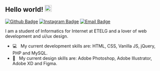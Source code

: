 ## Hello world!&nbsp;<img src="https://github.com/TheDudeThatCode/TheDudeThatCode/blob/master/Assets/Earth.gif" width="22px">

[![Github Badge](https://img.shields.io/badge/-Github-000?style=flat-square&logo=Github&logoColor=white&link=https://github.com/the-one-who-knoccks/)](https://github.com/vinicsk/)
[![Instagram Badge](https://img.shields.io/badge/-Instagram-C13584?style=flat-square&labelColor=C13584&logo=instagram&logoColor=white&link=https://www.instagram.com/the.one.who.knoccks/)](https://www.instagram.com/vinicsk/)
[![Email Badge](https://img.shields.io/badge/-Email-3ABFE6?style=flat-square&logo=minutemailer&logoColor=white&link=mailto:viniciuschwalensky@gmail.com)](mailto:viniciuschwalensky@gmail.com)

<p>
    I am a student of Informatics for Internet at ETELG and a lover of web development and ui/ux design.
</p>

<ul>
  <li>
  💻&nbsp;&nbsp;&nbsp;My current development skills are: HTML, CSS, Vanilla JS, jQuery, PHP and MySQL.
  </li>
  <li>
  🎨&nbsp;&nbsp;&nbsp;My current design skills are: Adobe Photoshop, Adobe Illustrator, Adobe XD and Figma.
  </li>
</ul>


